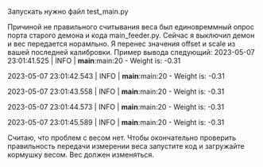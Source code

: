 Запускать нужно файл test_main.py

Причиной не правильного считывания веса был единовреммный опрос порта старого демона и кода main_feeder.py. Сейчас я выключил демон и вес передается норамльно. 
Я перенес значения offset и scale из вашей последней калибровки.
Пример вывода следующий:
2023-05-07 23:01:41.525 | INFO     | __main__:main:20 - Weight is: -0.31

2023-05-07 23:01:42.543 | INFO     | __main__:main:20 - Weight is: -0.31

2023-05-07 23:01:43.558 | INFO     | __main__:main:20 - Weight is: -0.31

2023-05-07 23:01:44.573 | INFO     | __main__:main:20 - Weight is: -0.31

2023-05-07 23:01:45.589 | INFO     | __main__:main:20 - Weight is: -0.31

Считаю, что проблем с весом нет. 
Чтобы окончательно проверить правильность передачи измерении веса запустите код и загружайте кормушку весом. Вес должен изменяться. 